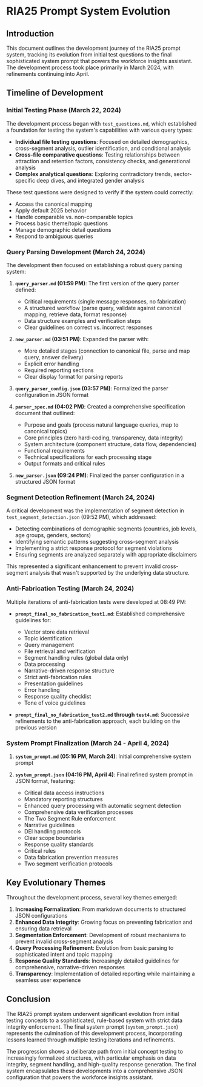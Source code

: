 # RIA25 Prompt System Evolution

## Introduction

This document outlines the development journey of the RIA25 prompt system, tracking its evolution from initial test questions to the final sophisticated system prompt that powers the workforce insights assistant. The development process took place primarily in March 2024, with refinements continuing into April.

## Timeline of Development

### Initial Testing Phase (March 22, 2024)

The development process began with `test_questions.md`, which established a foundation for testing the system's capabilities with various query types:

- **Individual file testing questions**: Focused on detailed demographics, cross-segment analysis, outlier identification, and conditional analysis
- **Cross-file comparative questions**: Testing relationships between attraction and retention factors, consistency checks, and generational analysis
- **Complex analytical questions**: Exploring contradictory trends, sector-specific deep dives, and integrated gender analysis

These test questions were designed to verify if the system could correctly:

- Access the canonical mapping
- Apply default 2025 behavior
- Handle comparable vs. non-comparable topics
- Process basic theme/topic questions
- Manage demographic detail questions
- Respond to ambiguous queries

### Query Parsing Development (March 24, 2024)

The development then focused on establishing a robust query parsing system:

1. **`query_parser.md` (01:59 PM)**: The first version of the query parser defined:

   - Critical requirements (single message responses, no fabrication)
   - A structured workflow (parse query, validate against canonical mapping, retrieve data, format response)
   - Data structure examples and verification steps
   - Clear guidelines on correct vs. incorrect responses

2. **`new_parser.md` (03:51 PM)**: Expanded the parser with:

   - More detailed stages (connection to canonical file, parse and map query, answer delivery)
   - Explicit error handling
   - Required reporting sections
   - Clear display format for parsing reports

3. **`query_parser_config.json` (03:57 PM)**: Formalized the parser configuration in JSON format

4. **`parser_spec.md` (04:02 PM)**: Created a comprehensive specification document that outlined:

   - Purpose and goals (process natural language queries, map to canonical topics)
   - Core principles (zero hard-coding, transparency, data integrity)
   - System architecture (component structure, data flow, dependencies)
   - Functional requirements
   - Technical specifications for each processing stage
   - Output formats and critical rules

5. **`new_parser.json` (09:24 PM)**: Finalized the parser configuration in a structured JSON format

### Segment Detection Refinement (March 24, 2024)

A critical development was the implementation of segment detection in `test_segment_detection.json` (09:52 PM), which addressed:

- Detecting combinations of demographic segments (countries, job levels, age groups, genders, sectors)
- Identifying semantic patterns suggesting cross-segment analysis
- Implementing a strict response protocol for segment violations
- Ensuring segments are analyzed separately with appropriate disclaimers

This represented a significant enhancement to prevent invalid cross-segment analysis that wasn't supported by the underlying data structure.

### Anti-Fabrication Testing (March 24, 2024)

Multiple iterations of anti-fabrication tests were developed at 08:49 PM:

- **`prompt_final_no_fabrication_test1.md`**: Established comprehensive guidelines for:

  - Vector store data retrieval
  - Topic identification
  - Query management
  - File retrieval and verification
  - Segment handling rules (global data only)
  - Data processing
  - Narrative-driven response structure
  - Strict anti-fabrication rules
  - Presentation guidelines
  - Error handling
  - Response quality checklist
  - Tone of voice guidelines

- **`prompt_final_no_fabrication_test2.md` through `test4.md`**: Successive refinements to the anti-fabrication approach, each building on the previous version

### System Prompt Finalization (March 24 - April 4, 2024)

1. **`system_prompt.md` (05:16 PM, March 24)**: Initial comprehensive system prompt

2. **`system_prompt.json` (04:16 PM, April 4)**: Final refined system prompt in JSON format, featuring:
   - Critical data access instructions
   - Mandatory reporting structures
   - Enhanced query processing with automatic segment detection
   - Comprehensive data verification processes
   - The Two Segment Rule enforcement
   - Narrative guidelines
   - DEI handling protocols
   - Clear scope boundaries
   - Response quality standards
   - Critical rules
   - Data fabrication prevention measures
   - Two segment verification protocols

## Key Evolutionary Themes

Throughout the development process, several key themes emerged:

1. **Increasing Formalization**: From markdown documents to structured JSON configurations
2. **Enhanced Data Integrity**: Growing focus on preventing fabrication and ensuring data retrieval
3. **Segmentation Enforcement**: Development of robust mechanisms to prevent invalid cross-segment analysis
4. **Query Processing Refinement**: Evolution from basic parsing to sophisticated intent and topic mapping
5. **Response Quality Standards**: Increasingly detailed guidelines for comprehensive, narrative-driven responses
6. **Transparency**: Implementation of detailed reporting while maintaining a seamless user experience

## Conclusion

The RIA25 prompt system underwent significant evolution from initial testing concepts to a sophisticated, rule-based system with strict data integrity enforcement. The final system prompt (`system_prompt.json`) represents the culmination of this development process, incorporating lessons learned through multiple testing iterations and refinements.

The progression shows a deliberate path from initial concept testing to increasingly formalized structures, with particular emphasis on data integrity, segment handling, and high-quality response generation. The final system encapsulates these developments into a comprehensive JSON configuration that powers the workforce insights assistant.
